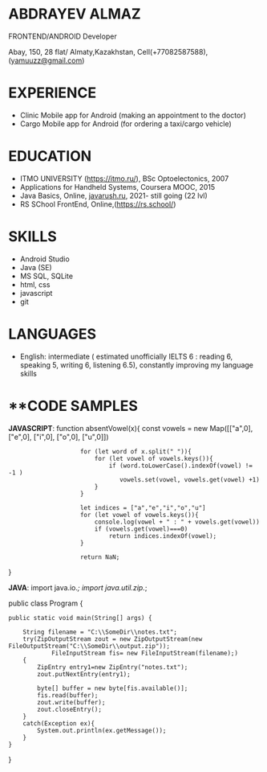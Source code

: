# **ABDRAYEV ALMAZ**
FRONTEND/ANDROID Developer

Abay, 150, 28 flat/ Almaty,Kazakhstan, Cell(+77082587588),(yamuuzz@gmail.com)

# **EXPERIENCE**
* Clinic Mobile app for Android (making an appointment to the doctor)
* Cargo Mobile app for Android (for ordering a taxi/cargo vehicle)

# **EDUCATION**
 * ITMO UNIVERSITY (https://itmo.ru/), BSc Optoelectonics, 2007
 * Applications for Handheld Systems, Coursera MOOC, 2015
 * Java Basics, Online, [javarush.ru](www.javarush.ru), 2021- still going (22 lvl)
 * RS SChool FrontEnd, Online,(https://rs.school/)
 
# **SKILLS**
 * Android Studio
 * Java (SE)
 * MS SQL, SQLite
 * html, css
 * javascript
 * git
 
# **LANGUAGES**
 * English: intermediate ( estimated unofficially IELTS 6 : reading 6, speaking 5, writing 6, listening 6.5), constantly improving my language skills

# **CODE SAMPLES

**JAVASCRIPT**:
function absentVowel(x){
                        const vowels = new Map([["a",0],["e",0], ["i",0], ["o",0], ["u",0]])
                    
                        for (let word of x.split(" ")){
                            for (let vowel of vowels.keys()){
                                if (word.toLowerCase().indexOf(vowel) != -1 )
                                   vowels.set(vowel, vowels.get(vowel) +1)         
                            }
                        }
                        
                        let indices = ["a","e","i","o","u"]
                        for (let vowel of vowels.keys()){
                            console.log(vowel + " : " + vowels.get(vowel))
                            if (vowels.get(vowel)===0)
                                return indices.indexOf(vowel);    
                        }
                    
                        return NaN;
}

**JAVA**:
import java.io.*;
import java.util.zip.*;
  
public class Program {
  
    public static void main(String[] args) {
         
        String filename = "C:\\SomeDir\\notes.txt";
        try(ZipOutputStream zout = new ZipOutputStream(new FileOutputStream("C:\\SomeDir\\output.zip"));
                FileInputStream fis= new FileInputStream(filename);)
        {
            ZipEntry entry1=new ZipEntry("notes.txt");
            zout.putNextEntry(entry1);
            
            byte[] buffer = new byte[fis.available()];
            fis.read(buffer);
            zout.write(buffer);
            zout.closeEntry();
        }
        catch(Exception ex){     
            System.out.println(ex.getMessage());
        } 
    } 
}
